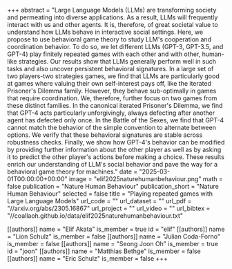 +++
abstract = "Large Language Models (LLMs) are transforming society and permeating into diverse applications. As a result, LLMs will frequently interact with us and other agents. It is, therefore, of great societal value to understand how LLMs behave in interactive social settings. Here, we propose to use behavioral game theory to study LLM's cooperation and coordination behavior. To do so, we let different LLMs (GPT-3, GPT-3.5, and GPT-4) play finitely repeated games with each other and with other, human-like strategies. Our results show that LLMs generally perform well in such tasks and also uncover persistent behavioral signatures. In a large set of two players-two strategies games, we find that LLMs are particularly good at games where valuing their own self-interest pays off, like the iterated Prisoner's Dilemma family. However, they behave sub-optimally in games that require coordination. We, therefore, further focus on two games from these distinct families. In the canonical iterated Prisoner's Dilemma, we find that GPT-4 acts particularly unforgivingly, always defecting after another agent has defected only once. In the Battle of the Sexes, we find that GPT-4 cannot match the behavior of the simple convention to alternate between options. We verify that these behavioral signatures are stable across robustness checks. Finally, we show how GPT-4's behavior can be modified by providing further information about the other player as well as by asking it to predict the other player's actions before making a choice. These results enrich our understanding of LLM's social behavior and pave the way for a behavioral game theory for machines."
date = "2025-03-01T00:00:00+00:00"
image = "elif2025naturehumanbehaviour.png"
math = false
publication = "Nature Human Behaviour"
publication_short = "Nature Human Behaviour"
selected = false
title = "Playing repeated games with Large Language Models"
url_code = ""
url_dataset = ""
url_pdf = "//arxiv.org/abs/2305.16867"
url_project = ""
url_video = ""
url_bibtex = "//coallaoh.github.io/data/elif2025naturehumanbehaviour.txt"


[[authors]]
    name = "Elif Akata"
    is_member = true
    id = "elif"
[[authors]]
    name = "Lion Schulz"
    is_member = false
[[authors]]
    name = "Julian Coda-Forno"
    is_member = false
[[authors]]
    name = "Seong Joon Oh"
    is_member = true
    id = "joon"
[[authors]]
    name = "Matthias Bethge"
    is_member = false
[[authors]]
    name = "Eric Schulz"
    is_member = false
+++
